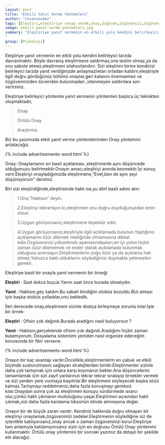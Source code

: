 ```yaml
---
layout: post
title: "Etkili Yanıt Verme Yöntemleri"
author: "insansevmez"
tags: [Eleştiri,eleştiriye cevap verme,onay,özgüven,özgüvensiz,özgüvenim yok,eleştiriye karşı savunma,psikoloji]
image: etkili-yanit-verme-yontemleri.jpg
summary: "Eleştiriye yanıt vermenin en etkili yolu kendini belirleyici tarzda davranmaktır. Böyle davranış eleştirmene saldırmaz,ona teslim olmaz,ya da onu sabote etmez,eleştirmeni silahsızlandırır. Sizi eleştiren birine kendinizi belirleyici tarzda yanıt verdiğinizde anlaşmazlıkları ortadan kaldırır,eleştiriyle ilgili doğru gördüğünüz bölümü onaylar,geri kalanını önemsemez ve özgüveninizden özveriden bulunmadan ,istenmeyen saldırılara son verirsiniz.
"
group: [Psikoloji]
---
```

Eleştiriye yanıt vermenin en etkili yolu kendini belirleyici tarzda davranmaktır. Böyle davranış eleştirmene saldırmaz,ona teslim olmaz,ya da onu sabote etmez,eleştirmeni silahsızlandırır. Sizi eleştiren birine kendinizi belirleyici tarzda yanıt verdiğinizde anlaşmazlıkları ortadan kaldırır,eleştiriyle ilgili doğru gördüğünüz bölümü onaylar,geri kalanını önemsemez ve özgüveninizden özveriden bulunmadan ,istenmeyen saldırılara son verirsiniz.

Eleştiriye belirleyici yöntemle yanıt vermenin yöntemleri başlıca üç teknikten oluşmaktadır,

>Onay

>Örtülü Onay

>Araştırma.

Biz bu yazımızda etkili yanıt verme yöntemlerinden Onay yöntemini anlatacağız.

{% include advertisements-word.html %}

Onay: Onaylamanın en basit açıklaması ,eleştirmenle aynı düşüncede olduğumuzu belirtmektir.Onayın amacı,eleştiriyi anında kesmektir.İyi sonuç verir.Eleştiriyi onayladığımızda eleştirmene,”Evet,ben de aynı şeyi düşünüyorum” dersiniz.

Biri sizi eleştirdiğinde,eleştirisinde haklı ise,şu dört basit adımı atın:

>1.Ona,”Haklısın” deyin.

>2.Eleştiriyi tekrarlayın ki,eleştirmen onu doğru duyduğunuzdan emin olsun.

>3.Uygun görüyorsanız,eleştirmene teşekkür edin.

>4.Uygun görüyorsanız,eleştiriyle ilgili açıklamada bulunun.Yaptığınız açıklamanın özür dilemek niteliğinde olmamasına dikkat edin.Özgüveninizi yükseltmek aşamasındayken,en iyi yolun hiçbir zaman özür dilememek ve ender olarak açıklamada bulunmak olduğunu anımsayın.Eleştirmenlerin çoğu özür ya da açıklama hak etmez.Yalnızca haklı olduklarını söylediğinizi duymakla yetinmeleri gerekir.

Eleştiriye basit bir onayla yanıt vermenin bir örneği

**Eleştiri** : Saat dokuz buçuk.Yarım saat önce burada olmalıydın

**Yanıt**   :  Haklısın,geç kaldım.Bu sabah bindiğim otobüs bozuldu.Bizi alması için başka otobüs yolladılar,onu bekledik.

İleri derecede onay,eleştirmeni sizinle dostça birleşmeye zorunlu kılar.İşte bir örnek:

**Eleştiri** :  Ofisin çok dağınık.Burada aradığını nasıl buluyorsun ?

**Yanıt**    :  Haklısın,gerçektende ofisim çok dağınık.Aradığımı hiçbir zaman bulamıyorum. Dosyalama sistemimi yeniden nasıl organize edeceğim konusunda bir fikir versene.

{% include advertisements-word.html %}

Onayın bir kaç avantajı vardır.Öncelikle,eleştirmenlerin en çabuk ve etkili biçimde susturulmasını sağlayan stratejilerden biridir.Eleştirmenler sizinle daha çok tartışmak için onlara karşı koymanızı bekler.Ana düşüncelerini tamamlamak için sizi zayıf yanlarınızı tekrar tekrar sıralayıp örnekler vermek ve sizi yerden yere vurmaya bayılırlar.Bir eleştirmeni söyleyecek başka sözü kalmaz.Tartışmayı reddetmeniz,daha fazla konuşmayı gereksiz kılar.Onaydan sonra çok az eleştirmen konuyu sürdürmede ısrarcı olur,çünkü haklı çıkmanın mutluluğunu yaşar.Eleştirmen açısından haklı çıkmak,sizi daha fazla karalama lüksünün elinde alınmasına değer.

Onayın bir de büyük zararı vardır: Kendiniz hakkında doğru olmayan bir eleştiriyi onaylamak,özgüveninizi zedeler.Eleştirmenin söylediğine siz de içtenlikle katılıyorsanız,onay ancak o zaman özgüveninizi korur.Eleştiriye tam anlamıyla katılamıyorsanız sizin için en doğrusu Örtülü Onay yöntemini kullanmaktır. Örtülü onay yöntemini bir sonraki yazımız da detaylı bir şekilde ele alacağız. 
